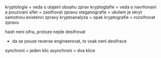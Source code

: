 kryptologie = veda o utajeni obsahu zprav
kryptogtafie = veda o navrhovani a pouzivani sifer = zasifrovat zpravu
steganografie = ukolem je skryt samotnou existenci zpravy
kryptoanalyza = opak kryptografie = rozsifrovat zpravu

hash neni sifra, protoze nejde desifrovat
- da se pouze reverse engineerovat, to vsak neni desifrace

synchroni = jeden klic
asynchroni = dva klice

